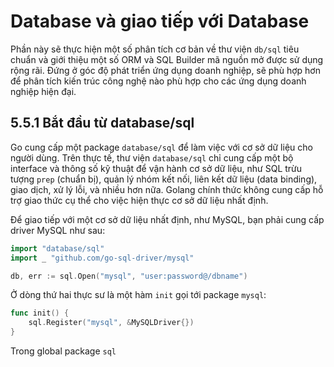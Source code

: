 # Database và giao tiếp với Database

Phần này sẽ thực hiện một số phân tích cơ bản về thư viện `db/sql` tiêu chuẩn và giới thiệu một số ORM và SQL Builder mã nguồn mở được sử dụng rộng rãi. Đứng ở góc độ phát triển ứng dụng doanh nghiệp, sẽ phù hợp hơn để phân tích kiến trúc công nghệ nào phù hợp cho các ứng dụng doanh nghiệp hiện đại.

## 5.5.1 Bắt đầu từ database/sql

Go cung cấp một package `database/sql` để làm việc với cơ sở dữ liệu cho người dùng. Trên thực tế, thư viện `database/sql` chỉ cung cấp một bộ interface và thông số kỹ thuật để vận hành cơ sở dữ liệu, như SQL trừu tượng `prep`  (chuẩn bị), quản lý nhóm kết nối, liên kết dữ liệu (data binding), giao dịch, xử lý lỗi, và nhiều hơn nữa. Golang chính thức không cung cấp hỗ trợ giao thức cụ thể cho việc hiện thực cơ sở dữ liệu nhất định.

Để giao tiếp với một cơ sở dữ liệu nhất định, như MySQL, bạn phải cung cấp driver MySQL như sau:

```go
import "database/sql"
import _ "github.com/go-sql-driver/mysql"

db, err := sql.Open("mysql", "user:password@/dbname")
```

Ở dòng thứ hai thực sư là một hàm `init` gọi tới package `mysql`:

```go
func init() {
    sql.Register("mysql", &MySQLDriver{})
}
```

Trong global package `sql` 
